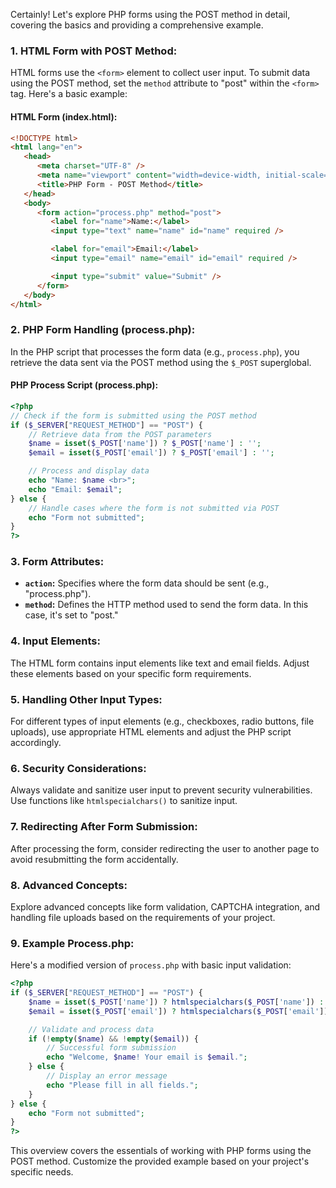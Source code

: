 Certainly! Let's explore PHP forms using the POST method in detail, covering the basics and providing a comprehensive example.

### **1. HTML Form with POST Method:**

HTML forms use the `<form>` element to collect user input. To submit data using the POST method, set the `method` attribute to "post" within the `<form>` tag. Here's a basic example:

#### **HTML Form (index.html):**

```html
<!DOCTYPE html>
<html lang="en">
   <head>
      <meta charset="UTF-8" />
      <meta name="viewport" content="width=device-width, initial-scale=1.0" />
      <title>PHP Form - POST Method</title>
   </head>
   <body>
      <form action="process.php" method="post">
         <label for="name">Name:</label>
         <input type="text" name="name" id="name" required />

         <label for="email">Email:</label>
         <input type="email" name="email" id="email" required />

         <input type="submit" value="Submit" />
      </form>
   </body>
</html>
```

### **2. PHP Form Handling (process.php):**

In the PHP script that processes the form data (e.g., `process.php`), you retrieve the data sent via the POST method using the `$_POST` superglobal.

#### **PHP Process Script (process.php):**

```php
<?php
// Check if the form is submitted using the POST method
if ($_SERVER["REQUEST_METHOD"] == "POST") {
    // Retrieve data from the POST parameters
    $name = isset($_POST['name']) ? $_POST['name'] : '';
    $email = isset($_POST['email']) ? $_POST['email'] : '';

    // Process and display data
    echo "Name: $name <br>";
    echo "Email: $email";
} else {
    // Handle cases where the form is not submitted via POST
    echo "Form not submitted";
}
?>
```

### **3. Form Attributes:**

-  **`action`:** Specifies where the form data should be sent (e.g., "process.php").
-  **`method`:** Defines the HTTP method used to send the form data. In this case, it's set to "post."

### **4. Input Elements:**

The HTML form contains input elements like text and email fields. Adjust these elements based on your specific form requirements.

### **5. Handling Other Input Types:**

For different types of input elements (e.g., checkboxes, radio buttons, file uploads), use appropriate HTML elements and adjust the PHP script accordingly.

### **6. Security Considerations:**

Always validate and sanitize user input to prevent security vulnerabilities. Use functions like `htmlspecialchars()` to sanitize input.

### **7. Redirecting After Form Submission:**

After processing the form, consider redirecting the user to another page to avoid resubmitting the form accidentally.

### **8. Advanced Concepts:**

Explore advanced concepts like form validation, CAPTCHA integration, and handling file uploads based on the requirements of your project.

### **9. Example Process.php:**

Here's a modified version of `process.php` with basic input validation:

```php
<?php
if ($_SERVER["REQUEST_METHOD"] == "POST") {
    $name = isset($_POST['name']) ? htmlspecialchars($_POST['name']) : '';
    $email = isset($_POST['email']) ? htmlspecialchars($_POST['email']) : '';

    // Validate and process data
    if (!empty($name) && !empty($email)) {
        // Successful form submission
        echo "Welcome, $name! Your email is $email.";
    } else {
        // Display an error message
        echo "Please fill in all fields.";
    }
} else {
    echo "Form not submitted";
}
?>
```

This overview covers the essentials of working with PHP forms using the POST method. Customize the provided example based on your project's specific needs.
